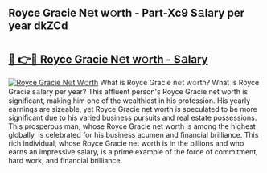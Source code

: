 ## Royce Gracie N𝚎t w𝚘rth - Part-Xc9 S𝚊lary per year dkZCd

# <h2><a href="http://gc3r4b.nevu.top/?p=Royce+Gracie">🔗 👉🔴 Royce Gracie N𝚎t w𝚘rth - S𝚊lary</a></h2>

[![Royce Gracie N𝚎t W𝚘rth](https://i.imgur.com/Oavwk0R.jpeg)](http://gc3r4b.nevu.top/?p=Royce+Gracie)
What is Royce Gracie n𝚎t w𝚘rth? What is Royce Gracie s𝚊lary per year?
This affluent person's Royce Gracie net worth is significant, making him one of the wealthiest in his profession. His yearly earnings are sizeable, yet Royce Gracie net worth is speculated to be more significant due to his varied business pursuits and real estate possessions. This prosperous man, whose Royce Gracie net worth is among the highest globally, is celebrated for his business acumen and financial brilliance. This rich individual, whose Royce Gracie net worth is in the billions and who earns an impressive salary, is a prime example of the force of commitment, hard work, and financial brilliance.

